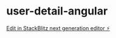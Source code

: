 # user-detail-angular

[Edit in StackBlitz next generation editor ⚡️](https://stackblitz.com/~/github.com/shreedhar-gouli/user-detail-angular)